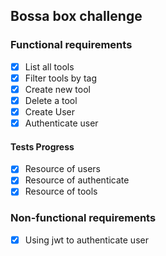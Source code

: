 ## Bossa box challenge

### Functional requirements

- [x] List all tools
- [x] Filter tools by tag
- [x] Create new tool
- [x] Delete a tool
- [x] Create User
- [x] Authenticate user

#### Tests Progress

- [x] Resource of users
- [x] Resource of authenticate
- [x] Resource of tools

### Non-functional requirements

- [x] Using jwt to authenticate user

